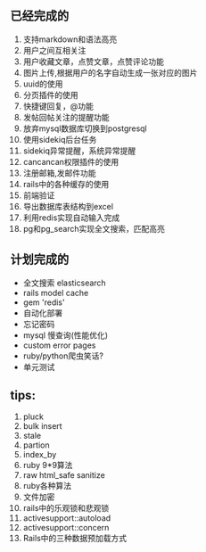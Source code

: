 ## 已经完成的

1. 支持markdown和语法高亮
2. 用户之间互相关注
3. 用户收藏文章，点赞文章，点赞评论功能
3. 图片上传,根据用户的名字自动生成一张对应的图片
4. uuid的使用
5. 分页插件的使用
6. 快捷键回复，@功能
7. 发帖回帖关注的提醒功能
8. 放弃mysql数据库切换到postgresql
9. 使用sidekiq后台任务
10. sidekiq异常提醒，系统异常提醒
10. cancancan权限插件的使用
11. 注册邮箱,发邮件功能
12. rails中的各种缓存的使用
13. 前端验证
14. 导出数据库表结构到excel
15. 利用redis实现自动输入完成
16. pg和pg_search实现全文搜索，匹配高亮


## 计划完成的
+ 全文搜索 elasticsearch
+ rails model cache
+ gem 'redis'
+ 自动化部署
+ 忘记密码
+ mysql 慢查询(性能优化)
+ custom error pages
+ ruby/python爬虫笑话?
+ 单元测试

## tips:
1. pluck
1. bulk insert
1. stale
1. partion
1. index_by
1. ruby 9*9算法
1. raw html_safe sanitize
1. ruby各种算法
1. 文件加密
1. rails中的乐观锁和悲观锁
1. activesupport::autoload
1. activesupport::concern
1. Rails中的三种数据预加载方式